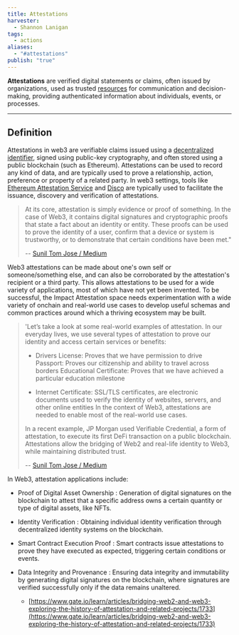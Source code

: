 ```yaml
---
title: Attestations
harvester:
  - Shannon Lanigan
tags:
  - actions
aliases:
  - "#attestations"
publish: "true"
---
```


**Attestations** are verified digital statements or claims, often issued by organizations, used as trusted [resources](tags/resources.md) for communication and decision-making, providing authenticated information about individuals, events, or processes.

---

## Definition

Attestations in web3 are verifiable claims issued using a [decentralized identifier](https://en.wikipedia.org/wiki/Decentralized_identifier), signed using public-key cryptography, and often stored using a public blockchain (such as Ethereum). Attestations can be used to record any kind of data, and are typically used to prove a relationship, action, preference or property of a related party. In web3 settings, tools like [Ethereum Attestation Service](https://attest.org/) and [Disco](https://www.disco.xyz/) are typically used to facilitate the issuance, discovery and verification of attestations.

> At its core, attestation is simply evidence or proof of something. In the case of Web3, it contains digital signatures and cryptographic proofs that state a fact about an identity or entity. These proofs can be used to prove the identity of a user, confirm that a device or system is trustworthy, or to demonstrate that certain conditions have been met." 
>
> -- [Sunil Tom Jose / Medium](https://app.charmverse.io/allinforsport/impact-attestations-and-all-in-for-sport-6421807459525952)

Web3 attestations can be made about one's own self or someone/something else, and can also be corroborated by the attestation's recipient or a third party. This allows attestations to be used for a wide variety of applications, most of which have not yet been invented. To be successful, the Impact Attestation space needs experimentation with a wide variety of onchain and real-world use cases to develop useful schemas and common practices around which a thriving ecosystem may be built.

> 'Let’s take a look at some real-world examples of attestation. In our everyday lives, we use several types of attestation to prove our identity and access certain services or benefits:
>
> - Drivers License: Proves that we have permission to drive Passport: Proves our citizenship and ability to travel across borders Educational Certificate: Proves that we have achieved a particular education milestone
>
> - Internet Certificate: SSL/TLS certificates, are electronic documents used to verify the identity of websites, servers, and other online entities In the context of Web3, attestations are needed to enable most of the real-world use cases. 
>
> In a recent example, JP Morgan used Verifiable Credential, a form of attestation, to execute its first DeFi transaction on a public blockchain. Attestations allow the bridging of Web2 and real-life identity to Web3, while maintaining distributed trust. 
>
> -- [Sunil Tom Jose / Medium](https://app.charmverse.io/allinforsport/impact-attestations-and-all-in-for-sport-6421807459525952)

In Web3, attestation applications include:

- Proof of Digital Asset Ownership : Generation of digital signatures on the blockchain to attest that a specific address owns a certain quantity or type of digital assets, like NFTs.

- Identity Verification : Obtaining individual identity verification through decentralized identity systems on the blockchain.

- Smart Contract Execution Proof : Smart contracts issue attestations to prove they have executed as expected, triggering certain conditions or events.

- Data Integrity and Provenance : Ensuring data integrity and immutability by generating digital signatures on the blockchain, where signatures are verified successfully only if the data remains unaltered.

  - [https://www.gate.io/learn/articles/bridging-web2-and-web3-exploring-the-history-of-attestation-and-related-projects/1733](https://www.gate.io/learn/articles/bridging-web2-and-web3-exploring-the-history-of-attestation-and-related-projects/1733)
